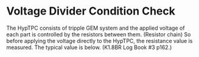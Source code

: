 # Voltage Divider Condition Check

The HypTPC consists of tripple GEM system and the applied voltage of each part is controlled by the resistors between them. (Resistor chain) 
So before applying the voltage directly to the HypTPC, the resistance value is measured. The typical value is below. (K1.8BR Log Book #3 p162.)
